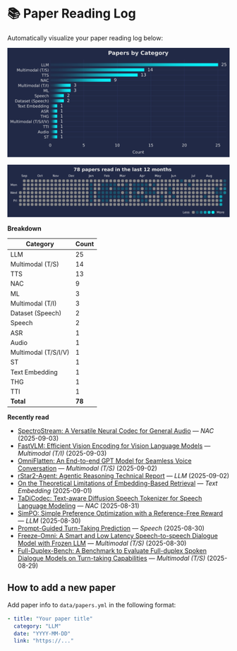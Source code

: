# 📚 Paper Reading Log

Automatically visualize your paper reading log below:

<!--CHART_START-->
![By category](assets/category_stylish.svg)

![Activity heatmap](assets/activity_heatmap.svg)


**Breakdown**

| Category | Count |
|---|---|
| LLM | 25 |
| Multimodal (T/S) | 14 |
| TTS | 13 |
| NAC | 9 |
| ML | 3 |
| Multimodal (T/I) | 3 |
| Dataset (Speech) | 2 |
| Speech | 2 |
| ASR | 1 |
| Audio | 1 |
| Multimodal (T/S/I/V) | 1 |
| ST | 1 |
| Text Embedding | 1 |
| THG | 1 |
| TTI | 1 |
| **Total** | **78** |

**Recently read**

- [SpectroStream: A Versatile Neural Codec for General Audio](https://arxiv.org/abs/2508.05207) — *NAC* (2025-09-03)
- [FastVLM: Efficient Vision Encoding for Vision Language Models](https://arxiv.org/abs/2412.13303) — *Multimodal (T/I)* (2025-09-03)
- [OmniFlatten: An End-to-end GPT Model for Seamless Voice Conversation](https://arxiv.org/abs/2410.17799) — *Multimodal (T/S)* (2025-09-02)
- [rStar2-Agent: Agentic Reasoning Technical Report](https://arxiv.org/abs/2508.20722) — *LLM* (2025-09-02)
- [On the Theoretical Limitations of Embedding-Based Retrieval](https://arxiv.org/abs/2508.21038) — *Text Embedding* (2025-09-01)
- [TaDiCodec: Text-aware Diffusion Speech Tokenizer for Speech Language Modeling](https://arxiv.org/abs/2508.16790) — *NAC* (2025-08-31)
- [SimPO: Simple Preference Optimization with a Reference-Free Reward](https://arxiv.org/abs/2405.14734) — *LLM* (2025-08-30)
- [Prompt-Guided Turn-Taking Prediction](https://arxiv.org/abs/2506.21191) — *Speech* (2025-08-30)
- [Freeze-Omni: A Smart and Low Latency Speech-to-speech Dialogue Model with Frozen LLM](https://arxiv.org/abs/2411.00774) — *Multimodal (T/S)* (2025-08-30)
- [Full-Duplex-Bench: A Benchmark to Evaluate Full-duplex Spoken Dialogue Models on Turn-taking Capabilities](https://arxiv.org/abs/2503.04721) — *Multimodal (T/S)* (2025-08-29)
<!--CHART_END-->

## How to add a new paper

Add paper info to `data/papers.yml` in the following format:

```yaml
- title: "Your paper title"
  category: "LLM"
  date: "YYYY-MM-DD"
  link: "https://..."
```
